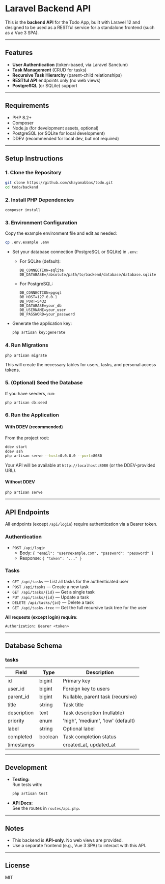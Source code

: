 # Laravel Backend API

This is the **backend API** for the Todo App, built with Laravel 12 and designed to be used as a RESTful service for a standalone frontend (such as a Vue 3 SPA).

---

## Features

- **User Authentication** (token-based, via Laravel Sanctum)
- **Task Management** (CRUD for tasks)
- **Recursive Task Hierarchy** (parent-child relationships)
- **RESTful API** endpoints only (no web views)
- **PostgreSQL** (or SQLite) support

---

## Requirements

- PHP 8.2+
- Composer
- Node.js (for development assets, optional)
- PostgreSQL (or SQLite for local development)
- DDEV (recommended for local dev, but not required)

---

## Setup Instructions

### 1. Clone the Repository

```sh
git clone https://github.com/shayanabbas/todo.git
cd todo/backend
```

### 2. Install PHP Dependencies

```sh
composer install
```

### 3. Environment Configuration

Copy the example environment file and edit as needed:

```sh
cp .env.example .env
```

- Set your database connection (PostgreSQL or SQLite) in `.env`:
  - For SQLite (default):  
    ```
    DB_CONNECTION=sqlite
    DB_DATABASE=/absolute/path/to/backend/database/database.sqlite
    ```
  - For PostgreSQL:
    ```
    DB_CONNECTION=pgsql
    DB_HOST=127.0.0.1
    DB_PORT=5432
    DB_DATABASE=your_db
    DB_USERNAME=your_user
    DB_PASSWORD=your_password
    ```

- Generate the application key:
  ```sh
  php artisan key:generate
  ```

### 4. Run Migrations

```sh
php artisan migrate
```

This will create the necessary tables for users, tasks, and personal access tokens.

### 5. (Optional) Seed the Database

If you have seeders, run:

```sh
php artisan db:seed
```

### 6. Run the Application

#### With DDEV (recommended)

From the project root:

```sh
ddev start
ddev ssh
php artisan serve --host=0.0.0.0 --port=8080
```

Your API will be available at `http://localhost:8080` (or the DDEV-provided URL).

#### Without DDEV

```sh
php artisan serve
```

---

## API Endpoints

All endpoints (except `/api/login`) require authentication via a Bearer token.

### **Authentication**

- `POST /api/login`
  - Body: `{ "email": "user@example.com", "password": "password" }`
  - Response: `{ "token": "..." }`

### **Tasks**

- `GET /api/tasks` — List all tasks for the authenticated user
- `POST /api/tasks` — Create a new task
- `GET /api/tasks/{id}` — Get a single task
- `PUT /api/tasks/{id}` — Update a task
- `DELETE /api/tasks/{id}` — Delete a task
- `GET /api/tasks-tree` — Get the full recursive task tree for the user

**All requests (except login) require:**
```
Authorization: Bearer <token>
```

---

## Database Schema

### **tasks**

| Field       | Type      | Description                        |
|-------------|-----------|------------------------------------|
| id          | bigint    | Primary key                        |
| user_id     | bigint    | Foreign key to users               |
| parent_id   | bigint    | Nullable, parent task (recursive)  |
| title       | string    | Task title                         |
| description | text      | Task description (nullable)        |
| priority    | enum      | 'high', 'medium', 'low' (default)  |
| label       | string    | Optional label                     |
| completed   | boolean   | Task completion status             |
| timestamps  |           | created_at, updated_at             |

---

## Development

- **Testing:**  
  Run tests with:
  ```sh
  php artisan test
  ```

- **API Docs:**  
  See the routes in `routes/api.php`.

---

## Notes

- This backend is **API-only**. No web views are provided.
- Use a separate frontend (e.g., Vue 3 SPA) to interact with this API.

---

## License

MIT
